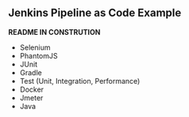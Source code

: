 Jenkins Pipeline as Code Example
---------------------------------------------------------------------------------------
**README IN CONSTRUTION**

* Selenium
* PhantomJS
* JUnit
* Gradle
* Test (Unit, Integration, Performance)
* Docker
* Jmeter
* Java

